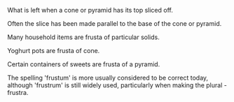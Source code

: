 What is left when a cone or pyramid has its top sliced off.

Often the slice has been made parallel to the base of the cone or
pyramid.

Many household items are frusta of particular solids.

Yoghurt pots are frusta of cone.

Certain containers of sweets are frusta of a pyramid.

The spelling 'frustum' is more usually considered to be correct today,
although 'frustrum' is still widely used, particularly when making the
plural - frustra.

